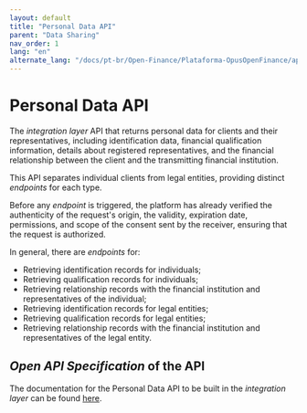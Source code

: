 ```yaml
---
layout: default
title: "Personal Data API"
parent: "Data Sharing"
nav_order: 1
lang: "en"
alternate_lang: "/docs/pt-br/Open-Finance/Plataforma-OpusOpenFinance/apis/Dados-Cadastrais/"
---
```


# Personal Data API

The *integration layer* API that returns personal data for clients and their representatives, including identification data, financial qualification information, details about registered representatives, and the financial relationship between the client and the transmitting financial institution.

This API separates individual clients from legal entities, providing distinct *endpoints* for each type.

Before any *endpoint* is triggered, the platform has already verified the authenticity of the request's origin, the validity, expiration date, permissions, and scope of the consent sent by the receiver, ensuring that the request is authorized.

In general, there are *endpoints* for:

- Retrieving identification records for individuals;
- Retrieving qualification records for individuals;
- Retrieving relationship records with the financial institution and representatives of the individual;
- Retrieving identification records for legal entities;
- Retrieving qualification records for legal entities;
- Retrieving relationship records with the financial institution and representatives of the legal entity.

## *Open API Specification* of the API

The documentation for the Personal Data API to be built in the *integration layer* can be found [here][API-Dados-cadastrais].

[API-Dados-cadastrais]: ../../../../swagger-ui/index.html?api=Dados-cadastrais
